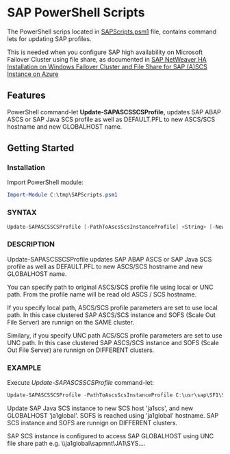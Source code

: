 [sap-ha-file-share-installation]:https://docs.microsoft.com/en-us/azure/virtual-machines/workloads/sap/sap-high-availability-installation-wsfc-file-share

# SAP PowerShell Scripts

The PowerShell scrips located in [SAPScripts.psm1](https://github.com/goraco/sap-powershell/blob/master/SAPScripts.psm1) file, contains command lets for updating SAP profiles.  

This is needed when you configure SAP high availability on Microsoft Failover Cluster using file share, as documented in [SAP NetWeaver HA Installation on Windows Failover Cluster and File Share for SAP (A)SCS Instance on Azure][sap-ha-file-share-installation]

## Features

PowerShell command-let  **Update-SAPASCSSCSProfile**,  updates SAP ABAP ASCS or SAP Java SCS profile as well as DEFAULT.PFL to new ASCS/SCS  hostname and new GLOBALHOST name.


## Getting Started

### Installation

Import PowerShell module:

```PowerShell
Import-Module C:\tmp\SAPScripts.psm1
 ```
### SYNTAX

```PowerShell
Update-SAPASCSSCSProfile [-PathToAscsScsInstanceProfile] <String> [-NewASCSHostName] <String> [-NewSAPGlobalHostName] <String> [<CommonParameters>]
 ```

### DESCRIPTION

Update-SAPASCSSCSProfile updates SAP ABAP ASCS or SAP Java SCS profile as well as DEFAULT.PFL to new ASCS/SCS hostname and new GLOBALHOST name.

You can specify path to original ASCS/SCS profile file using local or UNC path. From the profile name will be read old ASCS / SCS hostname.

If you specify local path, ASCS/SCS profile parameters are set to use local path. In this case clustered SAP ASCS/SCS instance and SOFS (Scale Out File Server) are runnign on the SAME cluster.

Similary, if you specify UNC path ACS/SCS profile parameters are set to use UNC path. In this case clustered SAP ASCS/SCS instance and SOFS (Scale Out File Server) are runnign on DIFFERENT clusters.


### EXAMPLE

Execute _Update-SAPASCSSCSProfile_ command-let:

```PowerShell
Update-SAPASCSSCSProfile -PathToAscsScsInstanceProfile C:\usr\sap\SF1\SYS\profile\SF1_ASCS00_sf1-sofs1
 ```

 Update SAP Java SCS instance to new  SCS host 'ja1scs', and new GLOBALHOST 'ja1global'. SOFS is reached using
 'ja1global' hostname. SAP SCS instance and SOFS are runnign on DIFFERENT clusters.

 SAP SCS instance is configured to access SAP GLOBALHOST using UNC file share path e.g.
 \\\\ja1global\sapmnt\JA1\SYS\....
